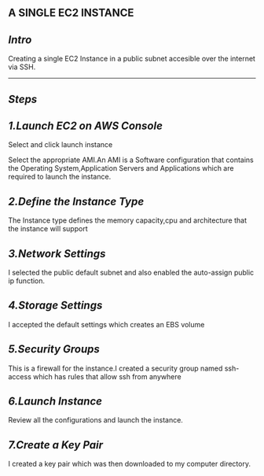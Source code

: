 **A SINGLE EC2 INSTANCE**
---
*Intro*
---

Creating a single EC2 Instance in a public subnet accesible over the internet via SSH.

---
*Steps*
---

*1.Launch EC2 on AWS Console*
---

Select and click launch instance 

Select the appropriate AMI.An AMI is a Software configuration that contains the Operating System,Application Servers and Applications which are required to launch the instance.

*2.Define the Instance Type*
---

The Instance type defines the memory capacity,cpu and architecture that the instance will support

*3.Network Settings*
---

I selected the public default subnet and also enabled the auto-assign public ip function.

*4.Storage Settings*
---

I accepted the default settings which creates an EBS volume

*5.Security Groups*
---

This is a firewall for the instance.I created a security group named ssh-access which has rules that allow ssh from anywhere

*6.Launch Instance*
---

Review all the configurations and launch the instance.

*7.Create a Key Pair*
---

I created a key pair which was then downloaded to my computer directory.
